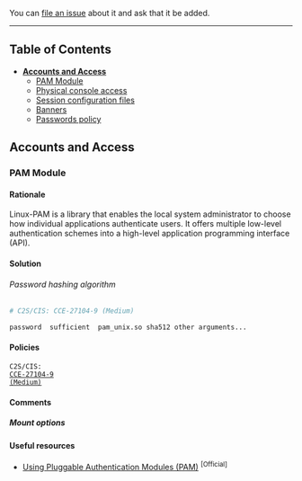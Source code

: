 You can [file an issue](https://github.com/trimstray/the-practical-linux-hardening-guide/issues) about it and ask that it be added.

---

## Table of Contents

- **[Accounts and Access](#accounts-and-access)**
  * [PAM Module](#pam-module)
  * [Physical console access](#)
  * [Session configuration files](#)
  * [Banners](#)
  * [Passwords policy](#)

## Accounts and Access

### PAM Module

#### Rationale

Linux-PAM is a library that enables the local system administrator to choose how individual applications authenticate users. It offers multiple low-level authentication schemes into a high-level application programming interface (API).

#### Solution

###### Password hashing algorithm

```bash
# C2S/CIS: CCE-27104-9 (Medium)

password  sufficient  pam_unix.so sha512 other arguments...
```

#### Policies

<code>C2S/CIS: <a href="https://static.open-scap.org/ssg-guides/ssg-rhel7-guide-C2S.html#xccdf_org.ssgproject.content_rule_set_password_hashing_algorithm_systemauth">CCE-27104-9 (Medium)</a></code>

#### Comments

##### Mount options



#### Useful resources

- [Using Pluggable Authentication Modules (PAM)](https://access.redhat.com/documentation/en-us/red_hat_enterprise_linux/6/html/managing_smart_cards/pluggable_authentication_modules) <sup>[Official]</sup>
